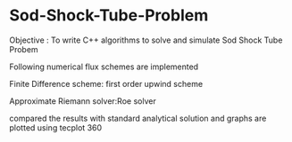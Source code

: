 # Sod-Shock-Tube-Problem
Objective : To write C++ algorithms to solve and simulate Sod Shock Tube Probem

Following numerical flux schemes are implemented

Finite Difference scheme: first order upwind scheme

Approximate Riemann solver:Roe solver

compared the results with standard analytical solution and graphs are plotted using tecplot 360
